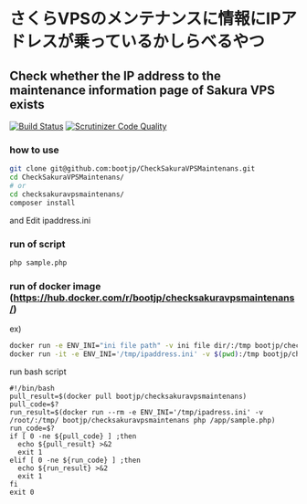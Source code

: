 # さくらVPSのメンテナンスに情報にIPアドレスが乗っているかしらべるやつ
## Check whether the IP address to the maintenance information page of Sakura VPS exists


[![Build Status](https://travis-ci.org/bootjp/CheckSakuraVPSMaintenans.svg?branch=master)](https://travis-ci.org/bootjp/CheckSakuraVPSMaintenans)
[![Scrutinizer Code Quality](https://scrutinizer-ci.com/g/bootjp/CheckSakuraVPSMaintenans/badges/quality-score.png?b=master)](https://scrutinizer-ci.com/g/bootjp/CheckSakuraVPSMaintenans/?branch=master)

### how to use

```bash
git clone git@github.com:bootjp/CheckSakuraVPSMaintenans.git
cd CheckSakuraVPSMaintenans/
# or 
cd checksakuravpsmaintenans/
composer install
```

and Edit ipaddress.ini

### run of script

```bash
php sample.php
```

### run of docker image (https://hub.docker.com/r/bootjp/checksakuravpsmaintenans/)

ex)
```bash
docker run -e ENV_INI="ini file path" -v ini file dir/:/tmp bootjp/checksakuravpsmaintenans php /app/sample.php
docker run -it -e ENV_INI='/tmp/ipaddress.ini' -v $(pwd):/tmp bootjp/checksakuravpsmaintenans  php /app/sample.php
```

run bash script

```
#!/bin/bash
pull_result=$(docker pull bootjp/checksakuravpsmaintenans)
pull_code=$?
run_result=$(docker run --rm -e ENV_INI='/tmp/ipadress.ini' -v /root/:/tmp/ bootjp/checksakuravpsmaintenans php /app/sample.php)
run_code=$?
if [ 0 -ne ${pull_code} ] ;then
  echo ${pull_result} >&2
  exit 1
elif [ 0 -ne ${run_code} ] ;then
  echo ${run_result} >&2
  exit 1
fi
exit 0
```
